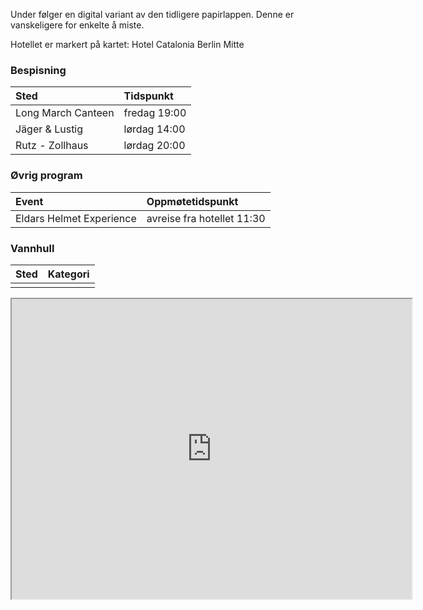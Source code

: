 Under følger en digital variant av den tidligere papirlappen. Denne er vanskeligere for enkelte å miste.

Hotellet er markert på kartet: Hotel Catalonia Berlin Mitte


### Bespisning

|Sted | Tidspunkt|
|:---|:---|
|Long March Canteen|fredag 19:00|
|Jäger & Lustig|lørdag 14:00|
|Rutz - Zollhaus|lørdag 20:00|

### Øvrig program

|Event|Oppmøtetidspunkt|
|:---|:---|
|Eldars Helmet Experience|avreise fra hotellet 11:30|


### Vannhull

|Sted|Kategori|
|:---|:---|
|||


<iframe src="https://www.google.com/maps/d/embed?mid=1BVAbDC3wr_-aPCTGfLnfw-FVyZ1LJd4&ehbc=2E312F" width="640" height="480"></iframe>
